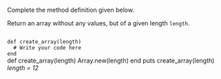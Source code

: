 Complete the method definition given below.

Return an array without any values, but of a given length `length`.

<codeblock language="ruby" type="exercise" testMode="multipleInput">
<code>
def create_array(length)
  # Write your code here
end
</code>

<solution>
def create_array(length)
  Array.new(length)
end
</solution>

<testcases>
<caller>
puts create_array(length)
</caller>
<testcase>
<i>
length = 12
</i>
</testcase>
</testcases>
</codeblock>
